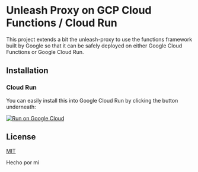 # Unleash Proxy on GCP Cloud Functions / Cloud Run

This project extends a bit the unleash-proxy to use the functions framework built by Google so that it can be safely deployed on either Google Cloud Functions or Google Cloud Run.

## Installation

### Cloud Run
You can easily install this into Google Cloud Run by clicking the button underneath:
<p>
  <a href="https://deploy.cloud.run?git_repo=https://github.com/jorgemurta/unleash-proxy-gcloud-functions">
    <img src="https://deploy.cloud.run/button.svg" alt="Run on Google Cloud">
  </a>
</p>


## License
[MIT](https://github.com/jorgemurta/unleash-proxy-gcloud-functions/blob/main/LICENSE)

Hecho por mi 
